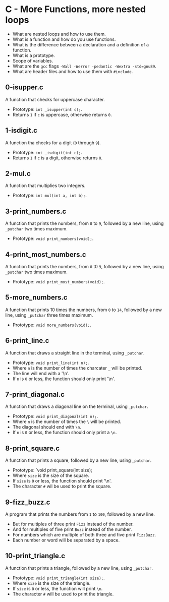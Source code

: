 # C - More Functions, more nested loops
  - What are nested loops and how to use them.
  - What is a function and how do you use functions.
  - What is the difference between a declaration and a definition of a function.
  - What is a prototype.
  - Scope of variables.
  - What are the `gcc` flags `-Wall -Werror -pedantic -Wextra -std=gnu89`.
  - What are header files and how to use them with `#include`.
  
  
## 0-isupper.c
   A function that checks for uppercase character.
   - Prototype: `int _isupper(int c);`.
   - Returns `1` if `c` is uppercase, otherwise returns `0`.

## 1-isdigit.c
   A function tha checks for a digit (`0` through `9`).
   - Prototype: `int _isdigit(int c);`.
   - Returns `1` if `c` is a digit, otherwise returns `0`.

## 2-mul.c
   A function that multiplies two integers.
   - Prototype: `int mul(int a, int b);`.

## 3-print_numbers.c
   A function that prints the numbers, from `0` to `9`,
   followed by a new line, using `_putchar` two times maximum.
   - Prototype: `void print_numbers(void);`.

## 4-print_most_numbers.c
   A function that prints the numbers, from `0` t0 `9`,
   followed by a new line, using `_putchar` two times maximum.
   - Prototype: `void print_most_numbers(void);`.

## 5-more_numbers.c
   A function that prints 10 times the numbers, from `0` to `14`,
   followed by a new line, using `_putchar` three times maximum.
   - Prototype: `void more_numbers(void);`.

## 6-print_line.c
   A function that draws a straight line in the terminal, using `_putchar`.
   - Prototype: `void print_line(int n);`.
   - Where `n` is the number of times the charcater `_` will be printed.
   - The line will end with a '\n'.
   - If `n` is `0` or less, the function should only print '\n'.

## 7-print_diagonal.c
   A function that draws a diagonal line on the terminal, using `_putchar`.
   - Prototype: `void print_diagonal(int n);`.
   - Where `n` is the number of times the `\` will be printed.
   - The diagonal should end with `\n`.
   - If `n` is `0` or less, the function should only print a `\n`.

## 8-print_square.c
   A function that prints a square, followed by a new line, using `_putchar`.
   - Prototype: `void print_square(int size);
   - Where `size` is the size of the square.
   - If `size` is `0` or less, the function should print '\n'.
   - The character `#` wil be used to print the square.

## 9-fizz_buzz.c
   A program that prints the numbers from `1` to `100`,
   followed by a new line.
   - But for multiples of three print `Fizz` instead of the number.
   - And for multiples of five print `Buzz` instead of the number.
   - For numbers which are multiple of both three and five print `FizzBuzz`.
   - Each number or word will be separated by a space.

## 10-print_triangle.c
   A function that prints a triangle,
   followed by a new line, using `_putchar`.
   - Prototype: `void print_triangle(int size);`.
   - Where `size` is the size of the triangle.
   - If `size` is `0` or less, the function will print `\n`.
   - The character `#` will be used to print the triangle.
